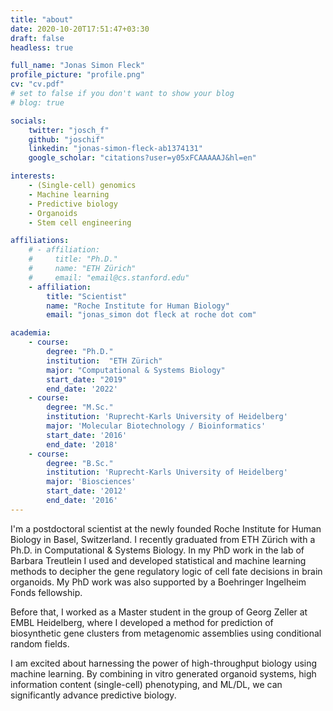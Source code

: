 ```yaml
---
title: "about"
date: 2020-10-20T17:51:47+03:30
draft: false
headless: true

full_name: "Jonas Simon Fleck"
profile_picture: "profile.png"
cv: "cv.pdf"
# set to false if you don't want to show your blog
# blog: true

socials:
    twitter: "josch_f"
    github: "joschif"
    linkedin: "jonas-simon-fleck-ab1374131"
    google_scholar: "citations?user=y05xFCAAAAAJ&hl=en"

interests:
    - (Single-cell) genomics
    - Machine learning
    - Predictive biology
    - Organoids
    - Stem cell engineering

affiliations:
    # - affiliation:
    #     title: "Ph.D."
    #     name: "ETH Zürich"
    #     email: "email@cs.stanford.edu"
    - affiliation:
        title: "Scientist"
        name: "Roche Institute for Human Biology"
        email: "jonas_simon dot fleck at roche dot com"

academia:
    - course:
        degree: "Ph.D."
        institution:  "ETH Zürich"
        major: "Computational & Systems Biology"
        start_date: "2019"
        end_date: '2022'
    - course:
        degree: "M.Sc."
        institution: 'Ruprecht-Karls University of Heidelberg'
        major: 'Molecular Biotechnology / Bioinformatics'
        start_date: '2016'
        end_date: '2018'
    - course:
        degree: "B.Sc."
        institution: 'Ruprecht-Karls University of Heidelberg'
        major: 'Biosciences'
        start_date: '2012'
        end_date: '2016'
---
```


I'm a postdoctoral scientist at the newly founded Roche Institute for Human Biology in Basel, Switzerland. I recently graduated from ETH Zürich with a Ph.D. in Computational & Systems Biology. In my PhD work in the lab of Barbara Treutlein I used and developed statistical and machine learning methods to decipher the gene regulatory logic of cell fate decisions in brain organoids. My PhD work was also supported by a Boehringer Ingelheim Fonds fellowship. 

Before that, I worked as a Master student in the group of Georg Zeller at EMBL Heidelberg, where I developed a method for prediction of biosynthetic gene clusters from metagenomic assemblies using conditional random fields.

I am excited about harnessing the power of high-throughput biology using machine learning. By combining in vitro generated organoid systems, high information content (single-cell) phenotyping, and ML/DL, we can significantly advance predictive biology.
